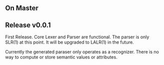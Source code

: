 ## On Master

## Release v0.0.1

First Release. Core Lexer and Parser are functional. The parser is only SLR(1)
at this point. It will be upgraded to LALR(1) in the future.

Currently the generated paraser only operates as a recognizer. There is no way
to compute or store semantic values or attributes.
